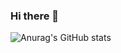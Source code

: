 ### Hi there 👋
![Anurag's GitHub stats](https://github-readme-stats.vercel.app/api?username=geonwoo0215&show_icons=true&theme=chartreuse-dark)

<!--
**geonwoo0215/geonwoo0215** is a ✨ _special_ ✨ repository because its `README.md` (this file) appears on your GitHub profile.

Here are some ideas to get you started:

- 🔭 I’m currently working on ...
- 🌱 I’m currently learning ...
- 👯 I’m looking to collaborate on ...
- 🤔 I’m looking for help with ...
- 💬 Ask me about ...
- 📫 How to reach me: ...
- 😄 Pronouns: ...
- ⚡ Fun fact: ...
-->
